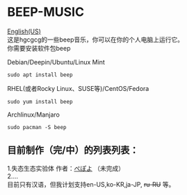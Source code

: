 # BEEP-MUSIC
[English(US)](https://github.com/hgcgcg/beep-music/blob/unstable/README-EN-US.md)  
这是hgcgcg的一些beep音乐，你可以在你的个人电脑上运行它。  
你需要安装软件包beep <br>
  
Debian/Deepin/Ubuntu/Linux Mint

~~~
sudo apt install beep
~~~

RHEL(或者Rocky Linux、SUSE等)/CentOS/Fedora

~~~
sudo yum install beep
~~~

Archlinux/Manjaro

~~~
sudo pacman -S beep
~~~

## 目前制作（完/中）的列表列表：  
  1.失态生态实验体 作者：[ぺぽよ](https://space.bilibili.com/3461574945671798)  （未完成）<br>
  2....  
目前只有汉语，但我计划支持en-US,ko-KR,ja-JP, ~~ru-RU~~ 等。
